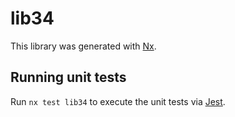 # lib34

This library was generated with [Nx](https://nx.dev).


## Running unit tests

Run `nx test lib34` to execute the unit tests via [Jest](https://jestjs.io).



